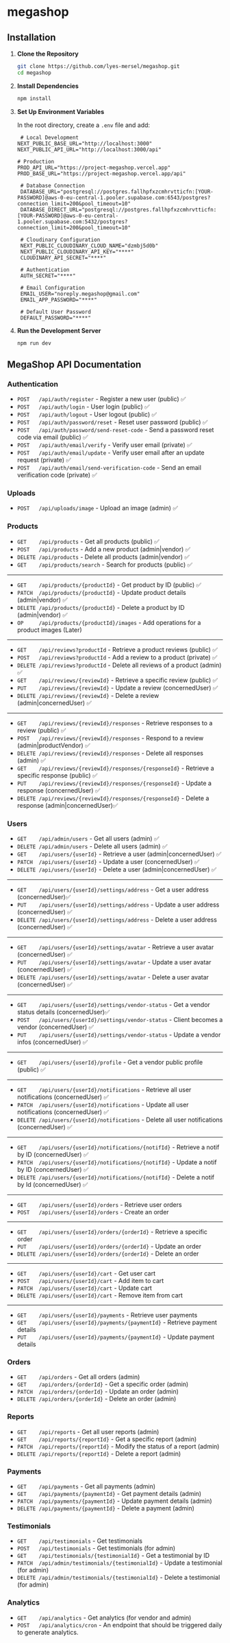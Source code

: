 # megashop

## Installation

1. **Clone the Repository**

   ```bash
   git clone https://github.com/lyes-mersel/megashop.git
   cd megashop
   ```

2. **Install Dependencies**

   ```bash
   npm install
   ```

3. **Set Up Environment Variables**

   In the root directory, create a `.env` file and add:

   ```plaintext
    # Local Development
   NEXT_PUBLIC_BASE_URL="http://localhost:3000"
   NEXT_PUBLIC_API_URL="http://localhost:3000/api"

   # Production
   PROD_API_URL="https://project-megashop.vercel.app"
   PROD_BASE_URL="https://project-megashop.vercel.app/api"

    # Database Connection
    DATABASE_URL="postgresql://postgres.fallhpfxzcmhrvtticfn:[YOUR-PASSWORD]@aws-0-eu-central-1.pooler.supabase.com:6543/postgres?connection_limit=200&pool_timeout=10"
    DATABASE_DIRECT_URL="postgresql://postgres.fallhpfxzcmhrvtticfn:[YOUR-PASSWORD]@aws-0-eu-central-1.pooler.supabase.com:5432/postgres?connection_limit=200&pool_timeout=10"

    # Cloudinary Configuration
    NEXT_PUBLIC_CLOUDINARY_CLOUD_NAME="dzmbj5d0b"
    NEXT_PUBLIC_CLOUDINARY_API_KEY="****"
    CLOUDINARY_API_SECRET="****"

    # Authentication
    AUTH_SECRET="****"

    # Email Configuration
    EMAIL_USER="noreply.megashop@gmail.com"
    EMAIL_APP_PASSWORD="****"

    # Default User Password
    DEFAULT_PASSWORD="****"
   ```

4. **Run the Development Server**

   ```bash
   npm run dev
   ```

## MegaShop API Documentation

### Authentication

- `POST   /api/auth/register` - Register a new user (public) ✅
- `POST   /api/auth/login` - User login (public) ✅
- `POST   /api/auth/logout` - User logout (public) ✅
- `POST   /api/auth/password/reset` - Reset user password (public) ✅
- `POST   /api/auth/password/send-reset-code` - Send a password reset code via email (public) ✅
- `POST   /api/auth/email/verify` - Verify user email (private) ✅
- `POST   /api/auth/email/update` - Verify user email after an update request (private) ✅
- `POST   /api/auth/email/send-verification-code` - Send an email verification code (private) ✅

### Uploads

- `POST   /api/uploads/image` - Upload an image (admin) ✅

### Products

- `GET    /api/products` - Get all products (public) ✅
- `POST   /api/products` - Add a new product (admin|vendor) ✅
- `DELETE /api/products` - Delete all products (admin|vendor) ✅
- `GET    /api/products/search` - Search for products (public) ✅

---

- `GET    /api/products/{productId}` - Get product by ID (public) ✅
- `PATCH  /api/products/{productId}` - Update product details (admin|vendor) ✅
- `DELETE /api/products/{productId}` - Delete a product by ID (admin|vendor) ✅
- `OP     /api/products/{productId}/images` - Add operations for a product images (Later)

---

- `GET    /api/reviews?productId` - Retrieve a product reviews (public) ✅
- `POST   /api/reviews?productId` - Add a review to a product (private) ✅
- `DELETE /api/reviews?productId` - Delete all reviews of a product (admin) ✅
- `GET    /api/reviews/{reviewId}` - Retrieve a specific review (public) ✅
- `PUT    /api/reviews/{reviewId}` - Update a review (concernedUser) ✅
- `DELETE /api/reviews/{reviewId}` - Delete a review (admin|concernedUser) ✅

---

- `GET    /api/reviews/{reviewId}/responses` - Retrieve responses to a review (public) ✅
- `POST   /api/reviews/{reviewId}/responses` - Respond to a review (admin|productVendor) ✅
- `DELETE /api/reviews/{reviewId}/responses` - Delete all responses (admin) ✅
- `GET    /api/reviews/{reviewId}/responses/{responseId}` - Retrieve a specific response (public) ✅
- `PUT    /api/reviews/{reviewId}/responses/{responseId}` - Update a response (concernedUser) ✅
- `DELETE /api/reviews/{reviewId}/responses/{responseId}` - Delete a response (admin|concernedUser)✅

### Users

- `GET    /api/admin/users` - Get all users (admin) ✅
- `DELETE /api/admin/users` - Delete all users (admin) ✅
- `GET    /api/users/{userId}` - Retrieve a user (admin|concernedUser) ✅
- `PATCH  /api/users/{userId}` - Update a user (concernedUser) ✅
- `DELETE /api/users/{userId}` - Delete a user (admin|concernedUser) ✅

---

- `GET    /api/users/{userId}/settings/address` - Get a user address (concernedUser)✅
- `PUT    /api/users/{userId}/settings/address` - Update a user address (concernedUser) ✅
- `DELETE /api/users/{userId}/settings/address` - Delete a user address (concernedUser) ✅

---

- `GET    /api/users/{userId}/settings/avatar` - Retrieve a user avatar (concernedUser) ✅
- `PUT    /api/users/{userId}/settings/avatar` - Update a user avatar (concernedUser) ✅
- `DELETE /api/users/{userId}/settings/avatar` - Delete a user avatar (concernedUser) ✅

---

- `GET    /api/users/{userId}/settings/vendor-status` - Get a vendor status details (concernedUser)✅
- `POST   /api/users/{userId}/settings/vendor-status` - Client becomes a vendor (concernedUser) ✅
- `PUT    /api/users/{userId}/settings/vendor-status` - Update a vendor infos (concernedUser) ✅

---

- `GET    /api/users/{userId}/profile` - Get a vendor public profile (public) ✅

---

- `GET    /api/users/{userId}/notifications` - Retrieve all user notifications (concernedUser) ✅
- `PATCH  /api/users/{userId}/notifications` - Update all user notifications (concernedUser) ✅
- `DELETE /api/users/{userId}/notifications` - Delete all user notifications (concernedUser) ✅

---

- `GET    /api/users/{userId}/notifications/{notifId}` - Retrieve a notif by ID (concernedUser) ✅
- `PATCH  /api/users/{userId}/notifications/{notifId}` - Update a notif by ID (concernedUser) ✅
- `DELETE /api/users/{userId}/notifications/{notifId}` - Delete a notif by Id (concernedUser) ✅

---

- `GET    /api/users/{userId}/orders` - Retrieve user orders
- `POST   /api/users/{userId}/orders` - Create an order

---

- `GET    /api/users/{userId}/orders/{orderId}` - Retrieve a specific order
- `PUT    /api/users/{userId}/orders/{orderId}` - Update an order
- `DELETE /api/users/{userId}/orders/{orderId}` - Delete an order

---

- `GET    /api/users/{userId}/cart` - Get user cart
- `POST   /api/users/{userId}/cart` - Add item to cart
- `PATCH  /api/users/{userId}/cart` - Update cart
- `DELETE /api/users/{userId}/cart` - Remove item from cart

---

- `GET    /api/users/{userId}/payments` - Retrieve user payments
- `GET    /api/users/{userId}/payments/{paymentId}` - Retrieve payment details
- `PUT    /api/users/{userId}/payments/{paymentId}` - Update payment details

### Orders

- `GET    /api/orders` - Get all orders (admin)
- `GET    /api/orders/{orderId}` - Get a specific order (admin)
- `PATCH  /api/orders/{orderId}` - Update an order (admin)
- `DELETE /api/orders/{orderId}` - Delete an order (admin)

### Reports

- `GET    /api/reports` - Get all user reports (admin)
- `GET    /api/reports/{reportId}` - Get a specific report (admin)
- `PATCH  /api/reports/{reportId}` - Modify the status of a report (admin)
- `DELETE /api/reports/{reportId}` - Delete a report (admin)

### Payments

- `GET    /api/payments` - Get all payments (admin)
- `GET    /api/payments/{paymentId}` - Get payment details (admin)
- `PATCH  /api/payments/{paymentId}` - Update payment details (admin)
- `DELETE /api/payments/{paymentId}` - Delete a payment (admin)

### Testimonials

- `GET    /api/testimonials` - Get testimonials
- `POST   /api/testimonials` - Get testimonials (for admin)
- `GET    /api/testimonials/{testimonialId}` - Get a testimonial by ID
- `PATCH  /api/admin/testimonials/{testimonialId}` - Update a testimonial (for admin)
- `DELETE /api/admin/testimonials/{testimonialId}` - Delete a testimonial (for admin)

### Analytics

- `GET    /api/analytics` - Get analytics (for vendor and admin)
- `POST   /api/analytics/cron` - An endpoint that should be triggered daily to generate analytics.
